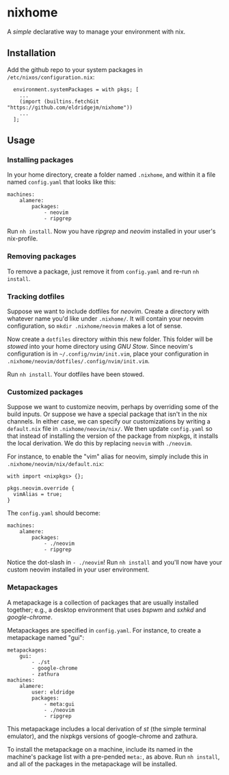 nixhome
=======

A *simple* declarative way to manage your environment with nix.

Installation
------------

Add the github repo to your system packages in `/etc/nixos/configuration.nix`:

```
  environment.systemPackages = with pkgs; [
    ...
    (import (builtins.fetchGit "https://github.com/eldridgejm/nixhome"))
    ...
  ];
```

Usage
-----

### Installing packages

In your home directory, create a folder named `.nixhome`, and within it a file
named `config.yaml` that looks like this:


```
machines:
    alamere:
        packages:
            - neovim
            - ripgrep
```

Run `nh install`. Now you have *ripgrep* and *neovim* installed in your user's
nix-profile.

### Removing packages

To remove a package, just remove it from `config.yaml` and re-run `nh install`.


### Tracking dotfiles

Suppose we want to include dotfiles for *neovim*. Create a directory with
whatever name you'd like under `.nixhome/`. It will contain your neovim
configuration, so `mkdir .nixhome/neovim` makes a lot of sense.

Now create a `dotfiles` directory within this new folder. This folder will be
*stowed* into your home directory using *GNU Stow*. Since neovim's configuration
is in `~/.config/nvim/init.vim`, place your configuration in
`.nixhome/neovim/dotfiles/.config/nvim/init.vim`.

Run `nh install`. Your dotfiles have been stowed.


### Customized packages

Suppose we want to customize neovim, perhaps by overriding some of the build
inputs. Or suppose we have a special package that isn't in the nix channels. In
either case, we can specify our customizations by writing a
`default.nix` file in `.nixhome/neovim/nix/`. We then update `config.yaml` so
that instead of installing the version of the package from nixpkgs, it installs
the local derivation. We do this by replacing `neovim` with `./neovim`.

For instance, to enable the "vim" alias for neovim, simply include this in
`.nixhome/neovim/nix/default.nix`:

```
with import <nixpkgs> {};

pkgs.neovim.override {
  vimAlias = true;
}
```

The `config.yaml` should become:


```
machines:
    alamere:
        packages:
            - ./neovim
            - ripgrep
```

Notice the dot-slash in `- ./neovim`! Run `nh install` and you'll now have your
custom neovim installed in your user environment.

### Metapackages

A metapackage is a collection of packages that are usually installed together;
e.g., a desktop environment that uses *bspwm* and *sxhkd* and *google-chrome*.

Metapackages are specified in `config.yaml`. For instance, to create a
metapackage named "gui":


```
metapackages:
    gui:
        - ./st
        - google-chrome
        - zathura
machines:
    alamere:
        user: eldridge
        packages:
            - meta:gui
            - ./neovim
            - ripgrep
```

This metapackage includes a local derivation of *st* (the simple terminal
emulator), and the nixpkgs versions of google-chrome and zathura.

To install the metapackage on a machine, include its named in the machine's
package list with a pre-pended `meta:`, as above. Run `nh install`, and all of
the packages in the metapackage will be installed.
